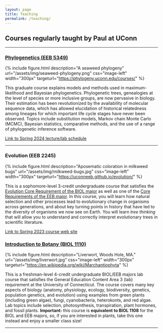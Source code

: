 ```yaml
---
layout: page
title: Teaching
permalink: /teaching/
---
```


## Courses regularly taught by Paul at UConn ##

---

### [Phylogenetics (EEB 5349)](/phylogenetics2024/)

{% include figure.html description="A seaweed phylogeny" url="/assets/img/seaweed-phylogeny.png" css="image-left" width="300px" targeturl="https://phylogeny.uconn.edu/courses/" %}

This graduate course explains models and methods used in maximum-likelihood and Bayesian phylogenetics. Phylogenetic trees, genealogies at the level of species or more inclusive groups, are now pervasive in biology. Their estimation has been revolutionized by the availability of molecular sequence data, which has allowed elucidation of historical relatedness among lineages for which important life cycle stages have never been observed. Topics include substitution models, Markov chain Monte Carlo (MCMC), Bayesian statistics, comparative methods, and the use of a range of phylogenetic inference software.

[Link to Spring 2024 lecture/lab schedule](/phylogenetics2024/)

---

### Evolution (EEB 2245) ###

{% include figure.html description="Aposematic coloration in milkweed bugs" url="/assets/img/milkweed-bugs.jpg" css="image-left" width="300px" targeturl="https://uconneeb.github.io/evolution/" %}

This is a sophomore-level 3-credit undergraduate course that satisfies the [Evolution Core Requirement of the BIOL major](https://biology.uconn.edu/biological-sciences/) as well as one of the [Core Requirements of the EEB major](https://biology.uconn.edu/eeb/). In this course, you will learn how natural selection and other processes lead to evolutionary change in organisms across generations, and about key turning points in history that have led to the diversity of organisms we now see on Earth. You will learn _tree thinking_ that will allow you to understand and correctly interpret evolutionary trees in scientific literature.

[Link to Spring 2023 course web site](https://uconneeb.github.io/evolution/)

### [Introduction to Botany (BIOL 1110)](/botany2022/) ###

{% include figure.html description="Liverwort, Woods Hole, MA." url="/assets/img/liverwort.jpg" css="image-left" width="300px" targeturl="https://en.wikipedia.org/wiki/Marchantiophyta" %}

This is a freshman-level 4-credit undergraduate BIOL/EEB majors lab course that satisfies the General Education Content Area 3 (lab) requirement at the University of Connecticut. The course covers many key aspects of biology (anatomy, physiology, ecology, biodiversity, genetics, population genetics, and evolution) using examples from green plants (including green algae), fungi, cyanobacteria, heterokonts, and red algae. Lab topics include selection, photosynthesis, transpiration, plant hormones, and fossil plants. **Important:** this course is **equivalent to BIOL 1108** for the BIOL and EEB majors, so, if you are interested in plants, take this one instead and enjoy a smaller class size!

<p class="sectionbreak"/>

---

<p class="sectionbreak"/>
